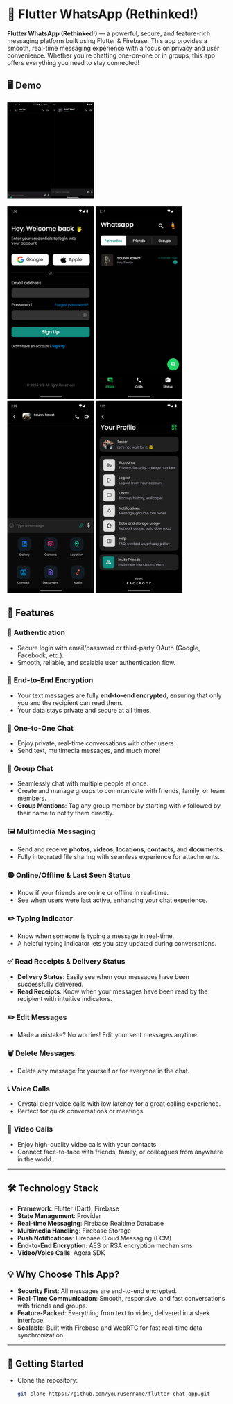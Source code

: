# 📱 Flutter WhatsApp (Rethinked!)

**Flutter WhatsApp (Rethinked!)** — a powerful, secure, and feature-rich messaging platform built using Flutter & Firebase. This app provides a smooth, real-time messaging experience with a focus on privacy and user convenience. Whether you're chatting one-on-one or in groups, this app offers everything you need to stay connected!

## 🖥️ Demo

<img src="assets/gif/ScreenRecording2024-09-21at6.26.39PM-ezgif.com-optimize.gif" width="200"/>

<p float="left">
<img src="assets/images/Screenshot_1726905967.png" width="200" />

<img src="assets/images/Screenshot_1726908119.png" width="200" />

<img src="assets/images/Screenshot_1726909206.png" width="200" />

<img src="assets/images/Screenshot_1726906152.png" width="200" />
</p>

## 🚀 Features

### 🔐 **Authentication**

- Secure login with email/password or third-party OAuth (Google, Facebook, etc.).
- Smooth, reliable, and scalable user authentication flow.

### 🔐 **End-to-End Encryption**

- Your text messages are fully **end-to-end encrypted**, ensuring that only you and the recipient can read them.
- Your data stays private and secure at all times.

### 💬 **One-to-One Chat**

- Enjoy private, real-time conversations with other users.
- Send text, multimedia messages, and much more!

### 👥 **Group Chat**

- Seamlessly chat with multiple people at once.
- Create and manage groups to communicate with friends, family, or team members.
- **Group Mentions**: Tag any group member by starting with `#` followed by their name to notify them directly.

### 🖼 **Multimedia Messaging**

- Send and receive **photos**, **videos**, **locations**, **contacts**, and **documents**.
- Fully integrated file sharing with seamless experience for attachments.

### 🟢 **Online/Offline & Last Seen Status**

- Know if your friends are online or offline in real-time.
- See when users were last active, enhancing your chat experience.

### ✏️ **Typing Indicator**

- Know when someone is typing a message in real-time.
- A helpful typing indicator lets you stay updated during conversations.

### ✅ **Read Receipts & Delivery Status**

- **Delivery Status**: Easily see when your messages have been successfully delivered.
- **Read Receipts**: Know when your messages have been read by the recipient with intuitive indicators.

### ✏️ **Edit Messages**

- Made a mistake? No worries! Edit your sent messages anytime.

### 🗑 **Delete Messages**

- Delete any message for yourself or for everyone in the chat.

### 📞 **Voice Calls**

- Crystal clear voice calls with low latency for a great calling experience.
- Perfect for quick conversations or meetings.

### 🎥 **Video Calls**

- Enjoy high-quality video calls with your contacts.
- Connect face-to-face with friends, family, or colleagues from anywhere in the world.

---

## 🛠 **Technology Stack**

- **Framework**: Flutter (Dart), Firebase
- **State Management**: Provider
- **Real-time Messaging**: Firebase Realtime Database
- **Multimedia Handling**: Firebase Storage
- **Push Notifications**: Firebase Cloud Messaging (FCM)
- **End-to-End Encryption**: AES or RSA encryption mechanisms
- **Video/Voice Calls**: Agora SDK

## 💡 **Why Choose This App?**

- **Security First**: All messages are end-to-end encrypted.
- **Real-Time Communication**: Smooth, responsive, and fast conversations with friends and groups.
- **Feature-Packed**: Everything from text to video, delivered in a sleek interface.
- **Scalable**: Built with Firebase and WebRTC for fast real-time data synchronization.

---

## 🚀 **Getting Started**

- Clone the repository:

  ```bash
  git clone https://github.com/yourusername/flutter-chat-app.git
  ```
